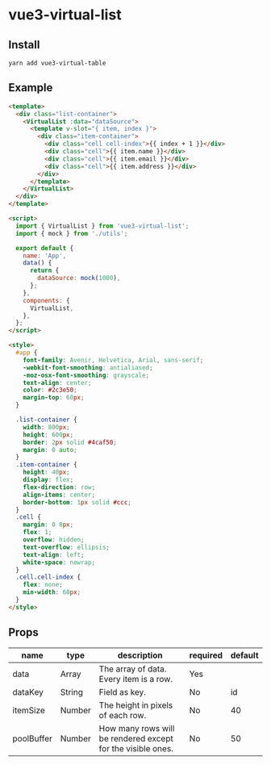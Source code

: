 # vue3-virtual-list

## Install

```
yarn add vue3-virtual-table
```

## Example

```html
<template>
  <div class="list-container">
    <VirtualList :data="dataSource">
      <template v-slot="{ item, index }">
        <div class="item-container">
          <div class="cell cell-index">{{ index + 1 }}</div>
          <div class="cell">{{ item.name }}</div>
          <div class="cell">{{ item.email }}</div>
          <div class="cell">{{ item.address }}</div>
        </div>
      </template>
    </VirtualList>
  </div>
</template>

<script>
  import { VirtualList } from 'vue3-virtual-list';
  import { mock } from './utils';

  export default {
    name: 'App',
    data() {
      return {
        dataSource: mock(1000),
      };
    },
    components: {
      VirtualList,
    },
  };
</script>

<style>
  #app {
    font-family: Avenir, Helvetica, Arial, sans-serif;
    -webkit-font-smoothing: antialiased;
    -moz-osx-font-smoothing: grayscale;
    text-align: center;
    color: #2c3e50;
    margin-top: 60px;
  }

  .list-container {
    width: 800px;
    height: 600px;
    border: 2px solid #4caf50;
    margin: 0 auto;
  }
  .item-container {
    height: 40px;
    display: flex;
    flex-direction: row;
    align-items: center;
    border-bottom: 1px solid #ccc;
  }
  .cell {
    margin: 0 8px;
    flex: 1;
    overflow: hidden;
    text-overflow: ellipsis;
    text-align: left;
    white-space: nowrap;
  }
  .cell.cell-index {
    flex: none;
    min-width: 60px;
  }
</style>
```

## Props

| name       | type   | description                                                 | required | default |
| ---------- | ------ | ----------------------------------------------------------- | -------- | ------- |
| data       | Array  | The array of data. Every item is a row.                     | Yes      |         |
| dataKey    | String | Field as key.                                               | No       | id      |
| itemSize   | Number | The height in pixels of each row.                           | No       | 40      |
| poolBuffer | Number | How many rows will be rendered except for the visible ones. | No       | 50      |
